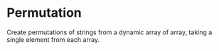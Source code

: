 # Permutation
Create permutations of strings from a dynamic array of array, taking a single element from each array. 
